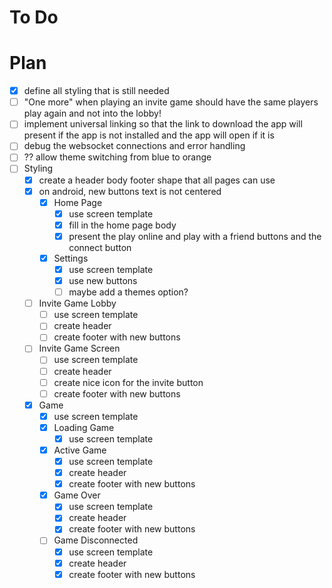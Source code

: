 # To Do

# Plan

- [x] define all styling that is still needed
- [ ] "One more" when playing an invite game should have the same players play again and not into the lobby!
- [ ] implement universal linking so that the link to download the app will present if the app is not installed and the app will open if it is
- [ ] debug the websocket connections and error handling
- [ ] ?? allow theme switching from blue to orange
- [ ] Styling
  - [x] create a header body footer shape that all pages can use
  - [x] on android, new buttons text is not centered
    - [x] Home Page
      - [x] use screen template
      - [x] fill in the home page body
      - [x] present the play online and play with a friend buttons and the connect button
    - [x] Settings
      - [x] use screen template
      - [x] use new buttons
      - [ ] maybe add a themes option?
  - [ ] Invite Game Lobby
    - [ ] use screen template
    - [ ] create header
    - [ ] create footer with new buttons
  - [ ] Invite Game Screen
    - [ ] use screen template
    - [ ] create header
    - [ ] create nice icon for the invite button
    - [ ] create footer with new buttons
  - [x] Game
    - [x] use screen template
    - [x] Loading Game
      - [x] use screen template
    - [x] Active Game
      - [x] use screen template
      - [x] create header
      - [x] create footer with new buttons
    - [x] Game Over
      - [x] use screen template
      - [x] create header
      - [x] create footer with new buttons
    - [ ] Game Disconnected
      - [x] use screen template
      - [x] create header
      - [x] create footer with new buttons
